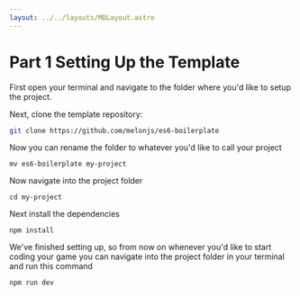 ```yaml
---
layout: ../../layouts/MDLayout.astro
---
```

# Part 1 Setting Up the Template
First open your terminal and navigate to the folder where you'd like to setup the project.

Next, clone the template repository:
```bash
git clone https://github.com/melonjs/es6-boilerplate
```

Now you can rename the folder to whatever you'd like to call your project
```
mv es6-boilerplate my-project
```

Now navigate into the project folder
```
cd my-project
```

Next install the dependencies
```
npm install
```

We've finished setting up, so from now on whenever you'd like to start coding your game you can navigate into the project folder in your terminal and run this command
```
npm run dev
```